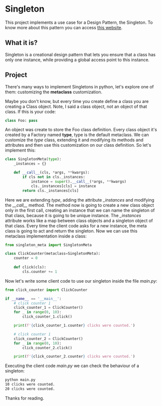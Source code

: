 # Singleton

This project implements a use case for a Design Pattern, the Singleton. To know more about this pattern you can access [this website](https://refactoring.guru/design-patterns/singleton).

## What it is?

Singleton is a creational design pattern that lets you ensure that a class has only one instance, while providing a global access point to this instance.

## Project

There's many ways to implement Singletons in python, let's explore one of them: customizing the **metaclass** customization.

Maybe you don't know, but every time you create define a class you are creating a Class object. Note, I said a class object, not an object of that class. If this is your code:

```python
class Foo: pass
```

An object was create to store the Foo class definition. Every class object it's created by a Factory named **type**, type is the default metaclass. We can customize the *type* class, extending it and modifying its methods and attributes and then use this customization on our class definition. So let's implement this:

```python
class SingletonMeta(type):
    _instances = {}

    def __call__(cls, *args, **kwargs):
        if cls not in cls._instances:
            instance = super().__call__(*args, **kwargs)
            cls._instances[cls] = instance
        return cls._instances[cls]
```

Here we are extending *type*, adding the attribute *_instances* and modifying the *\_\_call\_\_* method. The method now is going to create a new class object only in the first call, creating an instance that we can name the singleton of that class, because it is going to be unique instance. The *_instances* attribute works like a map between class objects and a singleton object of that class. Every time the client code asks for a new instance, the meta class is going to act and return the singleton. Now we can use this metaclass implementation inside a class:

```python
from singleton_meta import SingletonMeta

class ClickCounter(metaclass=SingletonMeta):
    counter = 0
    
    def click(cls):
        cls.counter += 1
```

Now let's write some client code to use our singleton inside the file *main.py*:

```python
from click_counter import ClickCounter

if __name__ == '__main__':
    # click counter 1
    click_counter_1 = ClickCounter()
    for _ in range(0, 10):
        click_counter_1.click()

    print(f'{click_counter_1.counter} clicks were counted.')

    # click counter 1
    click_counter_2 = ClickCounter()
    for _ in range(0, 10):
        click_counter_2.click()

    print(f'{click_counter_2.counter} clicks were counted.')
```

Executing the client code *main.py* we can check the behaviour of a singleton:

```bash
python main.py
10 clicks were counted.
20 clicks were counted.
```

Thanks for reading.
